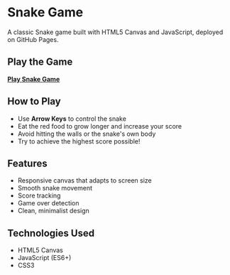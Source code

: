 # Snake Game

A classic Snake game built with HTML5 Canvas and JavaScript, deployed on GitHub Pages.

##  Play the Game

**[Play Snake Game](https://your-username.github.io/snake-game/)**

## How to Play

- Use **Arrow Keys** to control the snake
- Eat the red food to grow longer and increase your score
- Avoid hitting the walls or the snake's own body
- Try to achieve the highest score possible!

## Features

- Responsive canvas that adapts to screen size
- Smooth snake movement
- Score tracking
- Game over detection
- Clean, minimalist design

##  Technologies Used

- HTML5 Canvas
- JavaScript (ES6+)
- CSS3

